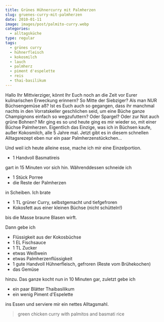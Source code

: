 ```yaml
---
title: Grünes Hühnercurry mit Palmherzen
slug: gruenes-curry-mit-palmherzen
date: 2010-01-11
image: images/post/palmito-curry.webp
categories: 
  - alltagsküche
type: regular
tags: 
  - grünes curry
  - hühnerfleisch
  - kokosmilch
  - lauch
  - palmherz
  - piment d'espelette
  - reis
  - thai-basilikum
---
```


Hallo Ihr Mittvierziger, könnt Ihr Euch noch an die Zeit vor Eurer kulinarischen Erweckung erinnern? So Mitte der Siebziger? Als man NUR Büchsengemüse aß? Ist es Euch auch so gegangen, dass ihr manchmal nachts in den Vorratskeller geschlichen seid, um eine Büche ganze Champignons einfach so wegzufuttern? Oder Spargel? Oder zur Not auch grüne Bohnen? Mir ging es so und heute ging es mir wieder so, mit einer Büchse Palmherzen. Eigentlich das Einzige, was ich in Büchsen kaufe, außer Kokosmilch, alle 5 Jahre mal. Jetzt gibt es in diesem schnellen Alltagsrezept eben nur ein paar Palmherzenstückchen...

Und weil ich heute alleine esse, mache ich mir eine Einzelportion.

* 1 Handvoll Basmatireis

gart in 15 Minuten vor sich hin. Währenddessen schneide ich

* 1 Stück Porree 
* die Reste der Palmherzen

in Scheiben. Ich brate

* 1 TL grüner Curry, selbstgemacht und tiefgefroren
* Kokosfett aus einer kleinen Büchse (nicht schütteln!)

bis die Masse braune Blasen wirft.

Dann gebe ich

* Flüssigkeit aus der Kokosbüchse 
* 1 EL Fischsauce 
* 1 TL Zucker 
* etwas Weißwein 
* etwas Palmherzenflüssigkeit 
* 1 gute Handvoll Hühnerfleisch, gefroren (Reste vom Brühekochen) 
* das Gemüse

hinzu. Das ganze kocht nun in 10 Minuten gar, zuletzt gebe ich

* ein paar Blätter Thaibasilikum 
* ein wenig Piment d'Espelette

ins Essen und serviere mir ein nettes Alltagsmahl.

> green chicken curry with palmitos and basmati rice 